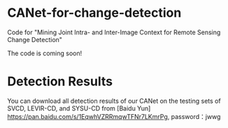 # CANet-for-change-detection

Code for "Mining Joint Intra- and Inter-Image Context for Remote Sensing Change Detection"

The code is coming soon!


# Detection Results
You can download all detection results of our CANet on the testing sets of SVCD, LEVIR-CD, and SYSU-CD from [Baidu Yun] https://pan.baidu.com/s/1EqwhVZRRmqwTFNr7LKmrPg, password：jwwg 
